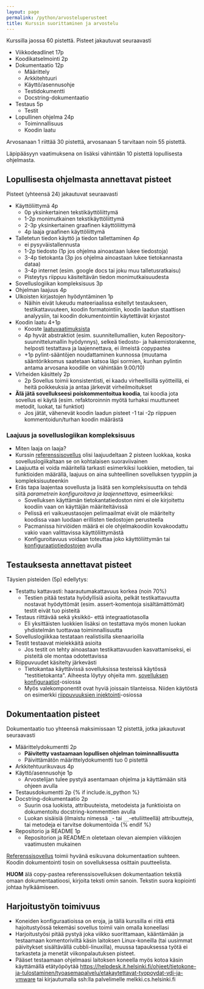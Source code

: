 ```yaml
---
layout: page
permalink: /python/arvosteluperusteet
title: Kurssin suorittaminen ja arvostelu
---
```


Kurssilla jaossa 60 pistettä. Pisteet jakautuvat seuraavasti

- Viikkodeadlinet 17p
- Koodikatselmointi 2p
- Dokumentaatio 12p
  - Määrittely
  - Arkkitehtuuri
  - Käyttö/asennusohje
  - Testidokumentti
  - Docstring-dokumentaatio
- Testaus 5p
  - Testit
- Lopullinen ohjelma 24p
  - Toiminnallisuus
  - Koodin laatu

Arvosanaan 1 riittää 30 pistettä, arvosanaan 5 tarvitaan noin 55 pistettä.

Läpipääsyyn vaatimuksena on lisäksi vähintään 10 pistettä lopullisesta ohjelmasta.

## Lopullisesta ohjelmasta annettavat pisteet

Pisteet (yhteensä 24) jakautuvat seuraavasti

- Käyttöliittymä 4p
  - 0p yksinkertainen tekstikäyttöliittymä
  - 1-2p monimutkainen tekstikäyttöliittymä
  - 2-3p yksinkertainen graafinen käyttöliittymä
  - 4p laaja graafinen käyttöliittymä
- Talletetun tiedon käyttö ja tiedon tallettaminen 4p
  - ei pysyväistallennusta
  - 1-2p tiedosto (1p jos ohjelma ainoastaan lukee tiedostoja)
  - 3-4p tietokanta (3p jos ohjelma ainoastaan lukee tietokannasta dataa)
  - 3-4p internet (esim. google docs tai joku muu talletusratkaisu)
  - Pisteytys riippuu käsiteltävän tiedon monimutkaisuudesta
- Sovelluslogiikan kompleksisuus 3p
- Ohjelman laajuus 4p
- Ulkoisten kirjastojen hyödyntäminen 1p
  - Näihin eivät lukeudu mateeriaalissa esitellyt testaukseen, testikattavuuteen, koodin formatointiin, koodin laadun staattisen analyysiin, tai koodin dokumentointiin käytettävät kirjastot
- Koodin laatu 4+1p
  - Kooste [laatuvaatimuksista](/python/koodin-laatuvaatimukset)
  - 4p hyvät abstraktiot (esim. suunnitellumallien, kuten Repository-suunnittelumallin hyödynnys), selkeä tiedosto- ja hakemistorakenne, helposti testattava ja laajennettava, ei ilmeistä copypastea
  - +1p pylint-sääntöjen noudattaminen kunnossa (muutama sääntörikkomus saatetaan katsoa läpi sormien, kunhan pylintin antama arvosana koodille on vähintään 9.00/10)
- Virheiden käsittely 2p
  - 2p Sovellus toimii konsistentisti, ei kaadu virheellisillä syötteillä, ei heitä poikkeuksia ja antaa järkevät virheilmoitukset
- **Älä jätä sovellukseesi poiskommentoitua koodia**, tai koodia jota sovellus ei käytä (esim. refaktoroinnin myötä turhaksi muuttuneet metodit, luokat, tai funktiot)
  - Jos jätät, vähenevät koodin laadun pisteet -1 tai -2p riippuen kommentoidun/turhan koodin määrästä

### Laajuus ja sovelluslogiikan kompleksisuus

- Miten laaja on laaja?
- Kurssin [referenssisovellus](https://github.com/ohjelmistotekniikka-hy/python-todo-app) olisi laajuudeltaan 2 pisteen luokkaa, koska sovelluslogiikaltaan se on kohtalaisen suoraviivainen
- Laajuutta ei voida määritellä tarkasti esimerkiksi luokkien, metodien, tai funktioiden määrällä, laajuus on aina suhteellinen sovelluksen tyyppiin ja kompleksisuuteenkin
- Eräs tapa laajentaa sovellusta ja lisätä sen kompleksisuutta on tehdä siitä _parametrein konfiguroitava ja laajennettava_, esimeerkiksi:
  - Sovelluksen käyttämän tietokantatiedoston nimi ei ole kirjoitettu koodiin vaan on käyttäjän määriteltävissä
  - Pelissä eri vaikueustasojen pelimaailmat eivät ole määritelty koodissa vaan luodaan erillisten tiedostojen perusteella
  - Pacmanissa hirviöiden määrä ei ole ohjelmakoodiin kovakoodattu vakio vaan valittavissa käyttöliittymästä
  - Konfiguroitavuus voidaan toteuttaa joko käyttöliittymän tai [konfiguraatiotiedostojen](/python/toteutus#sovelluksen-konfiguraatiot) avulla

## Testauksesta annettavat pisteet

Täysien pisteiden (5p) edellytys:

- Testattu kattavasti: haarautumakattavuus korkea (noin 70%)
  - Testien pitää testata hyödyllisiä asioita, pelkät testikattavuutta nostavat hyödyttömät (esim. assert-komentoja sisältämättömät) testit eivät tuo pisteitä
- Testaus riittävää sekä yksikkö- että integraatiotasolla
  - Eli yksittäisten luokkien lisäksi on testattava myös monen luokan yhdistelmän tuottavaa toiminnallisuutta
- Sovelluslogiikkaa testataan realistisilla skenaarioilla
- Testit testaavat mielekkäitä asioita
  - Jos testit on tehty ainoastaan testikattavuuden kasvattamiseksi, ei pisteitä ole montaa odotettavissa
- Riippuvuudet käsitelty järkevästi
  - Tietokantaa käyttävissä sovelluksissa testeissä käytössä "testitietokanta". Aiheesta löytyy ohjeita mm. [sovelluksen konfiguraatiot](/python/toteutus#sovelluksen-konfiguraatiot)-osiossa
  - Myös valekomponentit ovat hyviä joissain tilanteissa. Niiden käytöstä on esimerkki [riippuvuuksien injektointi](/python/toteutus#riippuvuuksien-injektointi)-osiossa

## Dokumentaation pisteet

Dokumentaatio tuo yhteensä maksimissaan 12 pistettä, jotka jakautuvat seuraavasti

- Määrittelydokumentti 2p
  - **Päivitetty vastaamaan lopullisen ohjelman toiminnallisuutta**
  - Päivittämätön määrittelydokumentti tuo 0 pistettä
- Arkkitehtuurikuvaus 4p
- Käyttö/asennusohje 1p
  - Arvostelijan tulee pystyä asentamaan ohjelma ja käyttämään sitä ohjeen avulla
- Testausdokumentti 2p
{% if include.is_python %}
- Docstring-dokumentaatio 2p
  - Suurin osa luokista, attribuuteista, metodeista ja funktioista on dokumentoitu docstring-kommenttien avulla
  - Luokan sisäisiä (ilmaistu nimessä `_`- tai `__`-etuliitteellä) attribuutteja, tai metodeja ei tarvitse dokumentoida
{% endif %}
- Repositorio ja README 1p
  - Repositorion ja README:n oletetaan olevan aiempien viikkojen vaatimusten mukainen

[Referenssisovellus]({{site.python_reference_app_url}}) toimii hyvänä esikuvana dokumentaation suhteen. Koodin dokumentointi tosin on sovelluksessa osittain puutteelista.

**HUOM** älä copy-pastea referenssisovelluksen dokumentaation tekstiä omaan dokumentaatioosi, kirjoita teksti omin sanoin. Tekstin suora kopiointi johtaa hylkäämiseen.

## Harjoitustyön toimivuus

- Koneiden konfiguraatioissa on eroja, ja tällä kurssilla ei riitä että hajoitustyössä tekemäsi sovellus toimii vain omalla koneellasi
- Harjoitustyösi pitää pystyä joka viikko suorittamaan, kääntämään ja testaamaan komentoriviltä käsin laitoksen Linux-koneilla (tai uusimmat päivitykset sisältävällä cubbli-linuxilla), muussa tapauksessa työtä ei tarkasteta ja menetät viikonpalautuksen pisteet.
- Pääset testaamaan ohjelmaasi laitoksen koneella myös kotoa käsin käyttämällä etätyöpöytää https://helpdesk.it.helsinki.fi/ohjeet/tietokone-ja-tulostaminen/tyoasemapalvelu/etakaytettavat-tyopoydat-vdi-ja-vmware tai kirjautumalla ssh:lla palvelimelle melkki.cs.helsinki.fi
